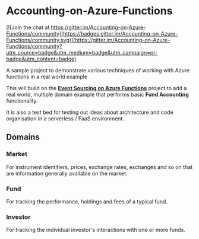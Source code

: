 # Accounting-on-Azure-Functions

[![Join the chat at https://gitter.im/Accounting-on-Azure-Functions/community](https://badges.gitter.im/Accounting-on-Azure-Functions/community.svg)](https://gitter.im/Accounting-on-Azure-Functions/community?utm_source=badge&utm_medium=badge&utm_campaign=pr-badge&utm_content=badge)

A sample project to demonstrate various techniques of working with Azure functions in a real world example

This will build on the **[Event Sourcing on Azure Functions](https://github.com/MerrionComputing/EventsSourcing-on-Azure-Functions)** project to add a real world, multiple domain example that performs basic **Fund Accounting** functionality.

It is also a test bed for testing out ideas about architecture and code organisation in a serverless / FaaS environment.

## Domains

### Market

For instrument identifiers, prices, exchange rates, exchanges and so on that are information generally available on the market.

### Fund

For tracking the performance, holdings and fees of a typical fund.

### Investor

For tracking the individual investor's interactions with one or more funds.
